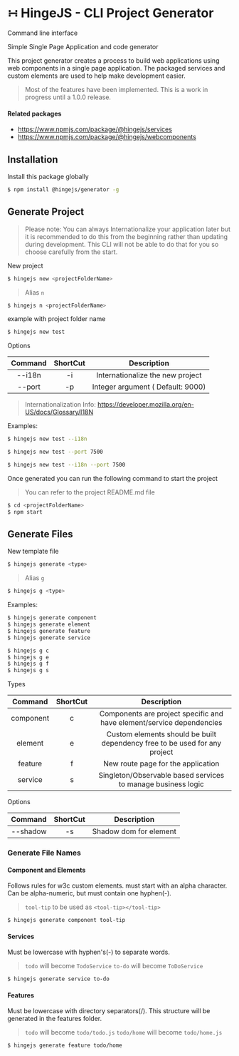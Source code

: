 # &#8762; HingeJS - CLI Project Generator

Command line interface

Simple Single Page Application and code generator

This project generator creates a process to build web applications using web components in a single page application. The packaged services and custom elements are used to help make development easier.

> Most of the features have been implemented. This is a work in progress until a 1.0.0 release.

#### Related packages
- https://www.npmjs.com/package/@hingejs/services
- https://www.npmjs.com/package/@hingejs/webcomponents

## Installation

Install this package globally

```sh
$ npm install @hingejs/generator -g
```

## Generate Project

> Please note:  You can always Internationalize your application later but it is recommended to do this from the beginning rather than updating during development. This CLI will not be able to do that for you so choose carefully from the start.

New project

```sh
$ hingejs new <projectFolderName>
```

> Alias `n`

```sh
$ hingejs n <projectFolderName>
```

example with project folder name 

```sh
$ hingejs new test
```

Options

| Command  | ShortCut | Description |
|:---------:|:---------:|:---------:|
| --i18n | -i | Internationalize the new project |
| --port <number> | -p | Integer argument ( Default: 9000) |

> Internationalization Info: https://developer.mozilla.org/en-US/docs/Glossary/I18N

Examples:

```sh
$ hingejs new test --i18n
```

```sh
$ hingejs new test --port 7500
```

```sh
$ hingejs new test --i18n --port 7500
```

Once generated you can run the following command to start the project
> You can refer to the project README.md file
```sh
$ cd <projectFolderName>
$ npm start
```

## Generate Files

New template file

```sh
$ hingejs generate <type>
```

> Alias `g`

```sh
$ hingejs g <type>
```

Examples:

```sh
$ hingejs generate component
$ hingejs generate element
$ hingejs generate feature
$ hingejs generate service

$ hingejs g c
$ hingejs g e
$ hingejs g f
$ hingejs g s
```

Types

| Command  | ShortCut | Description |
|:---------:|:---------:|:---------:|
| component | c | Components are project specific and have element/service dependencies |
| element | e | Custom elements should be built dependency free to be used for any project |
| feature | f | New route page for the application |
| service | s | Singleton/Observable based services to manage business logic |


Options

| Command  | ShortCut | Description |
|:---------:|:---------:|:---------:|
| --shadow | -s | Shadow dom for element |

### Generate File Names

#### Component and Elements
  Follows rules for w3c custom elements.  must start with an alpha character.  Can be alpha-numeric, but must contain one hyphen(-).
   > `tool-tip` to be used as `<tool-tip></tool-tip>`
```sh
$ hingejs generate component tool-tip
```
 
#### Services
  Must be lowercase with hyphen's(-) to separate words.
  > `todo` will become `TodoService`
  > `to-do` will become `ToDoService`
```sh
$ hingejs generate service to-do
```

#### Features
  Must be lowercase with directory separators(/).  This structure will be generated in the features folder.
  > `todo` will become `todo/todo.js`
  > `todo/home` will become `todo/home.js`
```sh
$ hingejs generate feature todo/home
```
